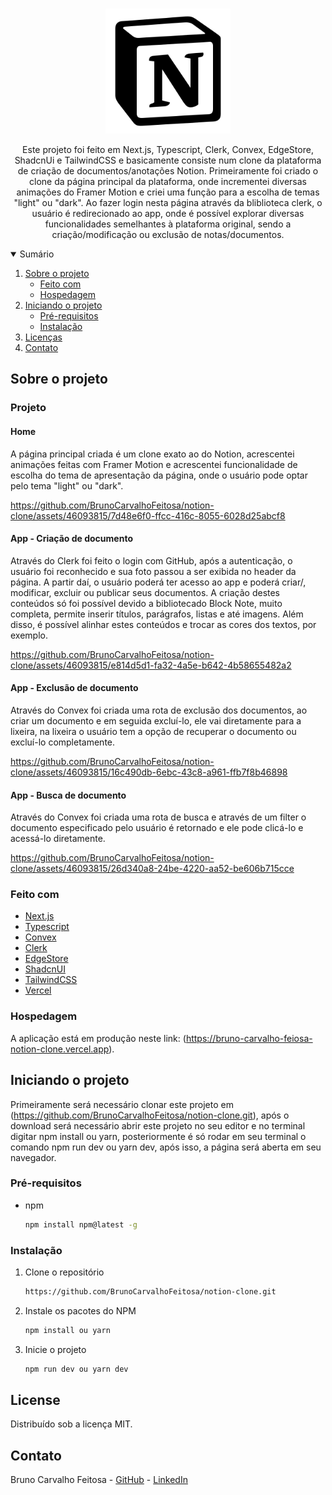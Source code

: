 <!-- PROJECT LOGO -->
<br />
<p align="center">
  <a href="https://github.com/BrunoCarvalhoFeitosa/airbnb-clone">
    <img src="public\images\common\fav.png" alt="Logo" width="200" weight="200" />
  </a>

  <p align="center">
    Este projeto foi feito em Next.js, Typescript, Clerk, Convex, EdgeStore, ShadcnUi e TailwindCSS e basicamente consiste num clone da plataforma de criação de documentos/anotações Notion. Primeiramente foi criado o clone da página principal da plataforma, onde incrementei diversas animações do Framer Motion e criei uma função para a escolha de temas "light" ou "dark". Ao fazer login nesta página através da bliblioteca clerk, o usuário é redirecionado ao app, onde é possível explorar diversas funcionalidades semelhantes à plataforma original, sendo a criação/modificação ou exclusão de notas/documentos.
</p>

<!-- TABLE OF CONTENTS -->
<details open="open">
  <summary>Sumário</summary>
  <ol>
    <li>
      <a href="#sobre-o-projeto">Sobre o projeto</a>
      <ul>
        <li><a href="#feito-com">Feito com</a></li>
        <li><a href="#hospedagem">Hospedagem</a></li>
      </ul>
    </li>
    <li>
      <a href="#iniciando-o-projeto">Iniciando o projeto</a>
      <ul>
        <li><a href="#pré-requisitos">Pré-requisitos</a></li>
        <li><a href="#instalação">Instalação</a></li>
      </ul>
    </li>
    <li><a href="#license">Licenças</a></li>
    <li><a href="#contato">Contato</a></li>
  </ol>
</details>

<!-- ABOUT THE PROJECT -->
## Sobre o projeto

### Projeto

#### Home
A página principal criada é um clone exato ao do Notion, acrescentei animações feitas com Framer Motion e acrescentei funcionalidade de escolha do tema de apresentação da página, onde o usuário pode optar pelo tema "light" ou "dark".

https://github.com/BrunoCarvalhoFeitosa/notion-clone/assets/46093815/7d48e6f0-ffcc-416c-8055-6028d25abcf8

#### App - Criação de documento
Através do Clerk foi feito o login com GitHub, após a autenticação, o usuário foi reconhecido e sua foto passou a ser exibida no header da página. A partir daí, o usuário poderá ter acesso ao app e poderá criar/, modificar, excluir ou publicar seus documentos. A criação destes conteúdos só foi possível devido a bibliotecado Block Note, muito completa, permite inserir títulos, parágrafos, listas e até imagens. Além disso, é possível alinhar estes conteúdos e trocar as cores dos textos, por exemplo.

https://github.com/BrunoCarvalhoFeitosa/notion-clone/assets/46093815/e814d5d1-fa32-4a5e-b642-4b58655482a2

#### App - Exclusão de documento
Através do Convex foi criada uma rota de exclusão dos documentos, ao criar um documento e em seguida excluí-lo, ele vai diretamente para a lixeira, na lixeira o usuário tem a opção de recuperar o documento ou excluí-lo completamente.

https://github.com/BrunoCarvalhoFeitosa/notion-clone/assets/46093815/16c490db-6ebc-43c8-a961-ffb7f8b46898

#### App - Busca de documento
Através do Convex foi criada uma rota de busca e através de um filter o documento especificado pelo usuário é retornado e ele pode clicá-lo e acessá-lo diretamente.

https://github.com/BrunoCarvalhoFeitosa/notion-clone/assets/46093815/26d340a8-24be-4220-aa52-be606b715cce

### Feito com

* [Next.js](https://nextjs.org)
* [Typescript](https://www.typescriptlang.org)
* [Convex](https://www.convex.dev)
* [Clerk](https://clerk.com)
* [EdgeStore](https://edgestore.dev)
* [ShadcnUI](https://ui.shadcn.com)
* [TailwindCSS](https://tailwindcss.com)
* [Vercel](https://vercel.com)

### Hospedagem

A aplicação está em produção neste link: (https://bruno-carvalho-feiosa-notion-clone.vercel.app).

<!-- GETTING STARTED -->
## Iniciando o projeto

Primeiramente será necessário clonar este projeto em (https://github.com/BrunoCarvalhoFeitosa/notion-clone.git), após o download será necessário abrir este projeto no seu editor e no terminal digitar npm install ou yarn, posteriormente é só rodar em seu terminal o comando npm run dev ou yarn dev, após isso, a página será aberta em seu navegador.

### Pré-requisitos

* npm
  ```sh
  npm install npm@latest -g
  ```

### Instalação

1. Clone o repositório
   ```sh
   https://github.com/BrunoCarvalhoFeitosa/notion-clone.git
   ```
2. Instale os pacotes do NPM
   ```sh
   npm install ou yarn
   ```
   
3. Inicie o projeto
   ```sh
   npm run dev ou yarn dev
   ```   

<!-- LICENSE -->
## License

Distribuído sob a licença MIT.

<!-- CONTACT -->
## Contato

Bruno Carvalho Feitosa - [GitHub](https://github.com/BrunoCarvalhoFeitosa) - [LinkedIn](https://www.linkedin.com/in/bruno-carvalho-feitosa/)
